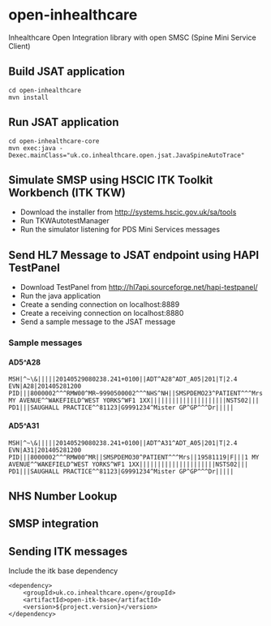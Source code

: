 # open-inhealthcare

Inhealthcare Open Integration library with open SMSC (Spine Mini Service Client)

## Build JSAT application

	cd open-inhealthcare
	mvn install

## Run JSAT application

	cd open-inhealthcare-core
	mvn exec:java -Dexec.mainClass="uk.co.inhealthcare.open.jsat.JavaSpineAutoTrace"

## Simulate SMSP using HSCIC ITK Toolkit Workbench (ITK TKW)

* Download the installer from http://systems.hscic.gov.uk/sa/tools
* Run TKWAutotestManager
* Run the simulator listening for PDS Mini Services messages

## Send HL7 Message to JSAT endpoint using HAPI TestPanel

* Download TestPanel from http://hl7api.sourceforge.net/hapi-testpanel/
* Run the java application
* Create a sending connection on localhost:8889
* Create a receiving connection on localhost:8880
* Send a sample message to the JSAT message

### Sample messages

#### AD5^A28

	MSH|^~\&|||||20140529080238.241+0100||ADT^A28^ADT_A05|201|T|2.4
	EVN|A28|201405281200
	PID|||8000002^^^RMW00^MR~9990500002^^^NHS^NH||SMSPDEMO23^PATIENT^^^Mrs||19581119|F|||1 MY AVENUE^^WAKEFIELD^WEST YORKS^WF1 1XX|||||||||||||||||||||NSTS02|||
	PD1|||SAUGHALL PRACTICE^^81123|G9991234^Mister GP^GP^^^Dr|||||

#### AD5^A31

	MSH|^~\&|||||20140529080238.241+0100||ADT^A31^ADT_A05|201|T|2.4
	EVN|A31|201405281200
	PID|||8000002^^^RMW00^MR||SMSPDEMO30^PATIENT^^^Mrs||19581119|F|||1 MY AVENUE^^WAKEFIELD^WEST YORKS^WF1 1XX|||||||||||||||||||||NSTS02|||
	PD1|||SAUGHALL PRACTICE^^81123|G9991234^Mister GP^GP^^^Dr|||||


## NHS Number Lookup

## SMSP integration
 
## Sending ITK messages

Include the itk base dependency

	<dependency>
		<groupId>uk.co.inhealthcare.open</groupId>
		<artifactId>open-itk-base</artifactId>
		<version>${project.version}</version>
	</dependency>
	
